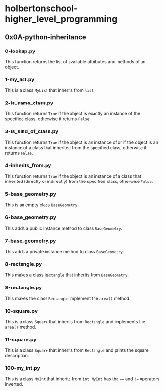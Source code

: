 # holbertonschool-higher_level_programming
## 0x0A-python-inheritance
### 0-lookup.py
This function returns the list of available attributes and methods of an object.
### 1-my_list.py
This is a class `MyList` that inherits from `list`.
### 2-is_same_class.py
This function returns `True` if the object is exactly an instance of the specified class, otherwise it returns `False`.
### 3-is_kind_of_class.py
This function returns `True` if the object is an instance of or if the object is an instance of a class that inherited from the specified class, otherwise it returns `False`.
### 4-inherits_from.py
This function returns `True` if the object is an instance of a class that inherited (directly or indirectly) from the specified class, otherwise `False`.
### 5-base_geometry.py
This is an empty class `BaseGeometry`.
### 6-base_geometry.py
This adds a public instance method to class `BaseGeometry`.
### 7-base_geometry.py
This adds a private instance method to class `BaseGeometry`.
### 8-rectangle.py
This makes a class `Rectangle` that inherits from `BaseGeometry`.
### 9-rectangle.py
This makes the class `Rectangle` implement the `area()` method.
### 10-square.py
This is a class `Square` that inherits from `Rectangle` and implements the `area()` method.
### 11-square.py
This is a class `Square` that inherits from `Rectangle` and prints the square description.
### 100-my_int.py
This is a class `MyInt` that inherits from `int`. `MyInt` has the `==` and `!=` operators inverted.

